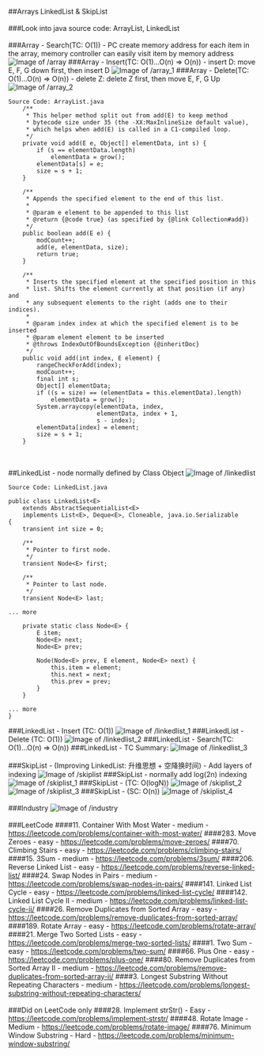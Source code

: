 ##Arrays LinkedList & SkipList
<br></br>
###Look into java source code: ArrayList, LinkedList
<br></br>
###Array - Search(TC: O(1)) - PC create memory address for each item in the array, memory controller can easily visit item by memory address
![Image of /array](imgs//array.jpg)
###Array - Insert(TC: O(1)...O(n) => O(n)) - insert D:  move E, F, G down first, then insert D
![Image of /array_1](imgs//array_1.jpg)
###Array - Delete(TC: O(1)...O(n) => O(n)) - delete Z:  delete Z first, then move E, F, G Up
![Image of /array_2](imgs//array_2.jpg)
```
Source Code: ArrayList.java
    /**
     * This helper method split out from add(E) to keep method
     * bytecode size under 35 (the -XX:MaxInlineSize default value),
     * which helps when add(E) is called in a C1-compiled loop.
     */
    private void add(E e, Object[] elementData, int s) {
        if (s == elementData.length)
            elementData = grow();
        elementData[s] = e;
        size = s + 1;
    }

    /**
     * Appends the specified element to the end of this list.
     *
     * @param e element to be appended to this list
     * @return {@code true} (as specified by {@link Collection#add})
     */
    public boolean add(E e) {
        modCount++;
        add(e, elementData, size);
        return true;
    }

    /**
     * Inserts the specified element at the specified position in this
     * list. Shifts the element currently at that position (if any) and
     * any subsequent elements to the right (adds one to their indices).
     *
     * @param index index at which the specified element is to be inserted
     * @param element element to be inserted
     * @throws IndexOutOfBoundsException {@inheritDoc}
     */
    public void add(int index, E element) {
        rangeCheckForAdd(index);
        modCount++;
        final int s;
        Object[] elementData;
        if ((s = size) == (elementData = this.elementData).length)
            elementData = grow();
        System.arraycopy(elementData, index,
                         elementData, index + 1,
                         s - index);
        elementData[index] = element;
        size = s + 1;
    }
```
<br></br>
##LinkedList - node normally defined by Class Object
![Image of /linkedlist](imgs//linkedlist.jpg)
```
Source Code: LinkedList.java

public class LinkedList<E>
    extends AbstractSequentialList<E>
    implements List<E>, Deque<E>, Cloneable, java.io.Serializable
{
    transient int size = 0;

    /**
     * Pointer to first node.
     */
    transient Node<E> first;

    /**
     * Pointer to last node.
     */
    transient Node<E> last;

... more

    private static class Node<E> {
        E item;
        Node<E> next;
        Node<E> prev;

        Node(Node<E> prev, E element, Node<E> next) {
            this.item = element;
            this.next = next;
            this.prev = prev;
        }
    }

... more
}
```
###LinkedList - Insert (TC: O(1))
![Image of /linkedlist_1](imgs//linkedlist_1.jpg)
###LinkedList - Delete (TC: O(1))
![Image of /linkedlist_2](imgs//linkedlist_2.jpg)
###LinkedList - Search(TC: O(1)...O(n) => O(n))
###LinkedList - TC Summary:
![Image of /linkedlist_3](imgs//linkedlist_3.jpg)
<br></br>
###SkipList - (Improving LinkedList: 升维思想 + 空降换时间) - Add layers of indexing
![Image of /skiplist](imgs//skiplist.jpg)
###SkipList - normally add log(2n) indexing
![Image of /skiplist_1](imgs//skiplist_1.jpg)
###SkipList - (TC: O(logN))
![Image of /skiplist_2](imgs//skiplist_2.jpg)
![Image of /skiplist_3](imgs//skiplist_3.jpg)
###SkipList - (SC: O(n))
![Image of /skiplist_4](imgs//skiplist_4.jpg)
<br></br>
###Industry
![Image of /industry](imgs//industry.jpg)
<br></br>
###LeetCode
####11. Container With Most Water - medium - https://leetcode.com/problems/container-with-most-water/
####283. Move Zeroes - easy - https://leetcode.com/problems/move-zeroes/
####70. Climbing Stairs - easy - https://leetcode.com/problems/climbing-stairs/
####15. 3Sum - medium - https://leetcode.com/problems/3sum/
####206. Reverse Linked List - easy - https://leetcode.com/problems/reverse-linked-list/
####24. Swap Nodes in Pairs - medium - https://leetcode.com/problems/swap-nodes-in-pairs/
####141. Linked List Cycle - easy - https://leetcode.com/problems/linked-list-cycle/
####142. Linked List Cycle II - medium - https://leetcode.com/problems/linked-list-cycle-ii/
####26. Remove Duplicates from Sorted Array - easy - https://leetcode.com/problems/remove-duplicates-from-sorted-array/
####189. Rotate Array - easy - https://leetcode.com/problems/rotate-array/
####21. Merge Two Sorted Lists - easy - https://leetcode.com/problems/merge-two-sorted-lists/
####1. Two Sum - easy - https://leetcode.com/problems/two-sum/
####66. Plus One - easy - https://leetcode.com/problems/plus-one/
####80. Remove Duplicates from Sorted Array II - medium - https://leetcode.com/problems/remove-duplicates-from-sorted-array-ii/
####3. Longest Substring Without Repeating Characters - medium - https://leetcode.com/problems/longest-substring-without-repeating-characters/
<br></br>
###Did on LeetCode only
####28. Implement strStr() - Easy - https://leetcode.com/problems/implement-strstr/
####48. Rotate Image - Medium - https://leetcode.com/problems/rotate-image/
####76. Minimum Window Substring - Hard - https://leetcode.com/problems/minimum-window-substring/